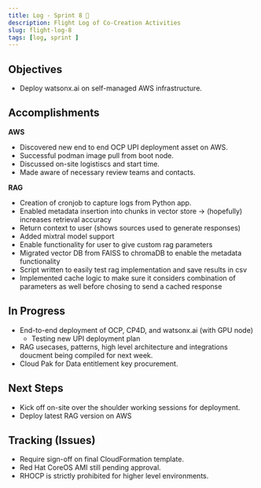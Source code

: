 ```yaml
---
title: Log - Sprint 8 🛫
description: Flight Log of Co-Creation Activities
slug: flight-log-8
tags: [log, sprint ]
---
```


## Objectives

- Deploy watsonx.ai on self-managed AWS infrastructure.

## Accomplishments
**AWS**
- Discovered new end to end OCP UPI deployment asset on AWS.
- Successful podman image pull from boot node.
- Discussed on-site logistiscs and start time.
- Made aware of necessary review teams and contacts.


**RAG**
- Creation of cronjob to capture logs from Python app.
- Enabled metadata insertion into chunks in vector store -> (hopefully) increases retrieval accuracy
- Return context to user (shows sources used to generate responses)
- Added mixtral model support
- Enable functionality for user to give custom rag parameters
- Migrated vector DB from FAISS to chromaDB to enable the metadata functionality
- Script written to easily test rag implementation and save results in csv
- Implemented cache logic to make sure it considers combination of parameters as well before chosing to send a cached response



## In Progress
- End-to-end deployment of OCP, CP4D, and watsonx.ai (with GPU node)
    - Testing new UPI deployment plan
- RAG usecases, patterns, high level architecture and integrations doucment being compiled for next week.
- Cloud Pak for Data entitlement key procurement.



## Next Steps
- Kick off on-site over the shoulder working sessions for deployment.
- Deploy latest RAG version on AWS


## Tracking (Issues)
- Require sign-off on final CloudFormation template.
- Red Hat CoreOS AMI still pending approval.
- RHOCP is strictly prohibited for higher level environments.



